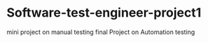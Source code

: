 # Software-test-engineer-project1
mini project on manual testing 
final Project on Automation testing
